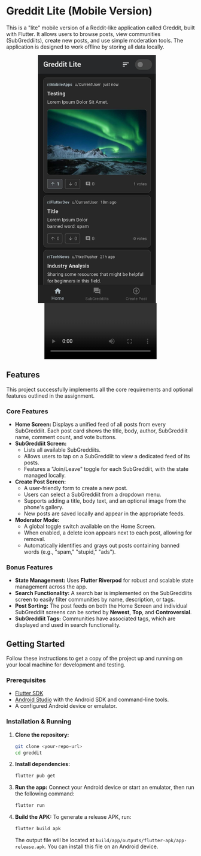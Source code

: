 # Greddit Lite (Mobile Version)

This is a "lite" mobile version of a Reddit-like application called Greddit, built with Flutter. It allows users to browse posts, view communities (SubGreddiits), create new posts, and use simple moderation tools. The application is designed to work offline by storing all data locally.

<p align="center">
    <img src="assets/demo_home_screen.jpeg" alt="Greddit Lite Screenshot" width="315" style="display:inline-block; vertical-align:top; margin-right:20px;"/>
    <video src="assets/greddit_demo.mp4" width="300" controls style="display:inline-block; vertical-align:top;"></video>
</p>


## Features

This project successfully implements all the core requirements and optional features outlined in the assignment.

### Core Features

*   **Home Screen:** Displays a unified feed of all posts from every SubGreddiit. Each post card shows the title, body, author, SubGreddiit name, comment count, and vote buttons.
*   **SubGreddiit Screen:**
    *   Lists all available SubGreddiits.
    *   Allows users to tap on a SubGreddiit to view a dedicated feed of its posts.
    *   Features a "Join/Leave" toggle for each SubGreddiit, with the state managed locally.
*   **Create Post Screen:**
    *   A user-friendly form to create a new post.
    *   Users can select a SubGreddiit from a dropdown menu.
    *   Supports adding a title, body text, and an optional image from the phone's gallery.
    *   New posts are saved locally and appear in the appropriate feeds.
*   **Moderator Mode:**
    *   A global toggle switch available on the Home Screen.
    *   When enabled, a delete icon appears next to each post, allowing for removal.
    *   Automatically identifies and grays out posts containing banned words (e.g., "spam," "stupid," "ads").

### Bonus Features

*   **State Management:** Uses **Flutter Riverpod** for robust and scalable state management across the app.
*   **Search Functionality:** A search bar is implemented on the SubGreddiits screen to easily filter communities by name, description, or tags.
*   **Post Sorting:** The post feeds on both the Home Screen and individual SubGreddiit screens can be sorted by **Newest**, **Top**, and **Controversial**.
*   **SubGreddiit Tags:** Communities have associated tags, which are displayed and used in search functionality.

## Getting Started

Follow these instructions to get a copy of the project up and running on your local machine for development and testing.

### Prerequisites

*   [Flutter SDK](https://flutter.dev/docs/get-started/install)
*   [Android Studio](https://developer.android.com/studio) with the Android SDK and command-line tools.
*   A configured Android device or emulator.

### Installation & Running

1.  **Clone the repository:**
    ```sh
    git clone <your-repo-url>
    cd greddit
    ```

2.  **Install dependencies:**
    ```sh
    flutter pub get
    ```

3.  **Run the app:**
    Connect your Android device or start an emulator, then run the following command:
    ```sh
    flutter run
    ```

4.  **Build the APK:**
    To generate a release APK, run:
    ```sh
    flutter build apk
    ```
    The output file will be located at `build/app/outputs/flutter-apk/app-release.apk`. You can install this file on an Android device.